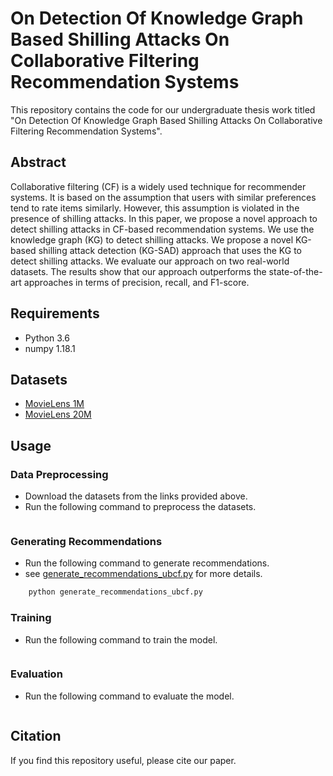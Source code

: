 # On Detection Of Knowledge Graph Based Shilling Attacks On Collaborative Filtering Recommendation Systems

This repository contains the code for our undergraduate thesis work titled "On Detection Of Knowledge Graph Based Shilling Attacks On Collaborative Filtering Recommendation Systems".

## Abstract

Collaborative filtering (CF) is a widely used technique for recommender systems. It is based on the assumption that users with similar preferences tend to rate items similarly. However, this assumption is violated in the presence of shilling attacks. In this paper, we propose a novel approach to detect shilling attacks in CF-based recommendation systems. We use the knowledge graph (KG) to detect shilling attacks. We propose a novel KG-based shilling attack detection (KG-SAD) approach that uses the KG to detect shilling attacks. We evaluate our approach on two real-world datasets. The results show that our approach outperforms the state-of-the-art approaches in terms of precision, recall, and F1-score.

## Requirements

- Python 3.6
- numpy 1.18.1

## Datasets

- [MovieLens 1M]( https://grouplens.org/datasets/movielens/1m/ )
- [MovieLens 20M]( https://grouplens.org/datasets/movielens/20m/ )

## Usage

### Data Preprocessing

- Download the datasets from the links provided above.
- Run the following command to preprocess the datasets.

```bash

```

### Generating Recommendations

- Run the following command to generate recommendations.
- see [generate_recommendations_ubcf.py](generate_recommendations_ubcf.py) for more details.

```bash
    python generate_recommendations_ubcf.py

```

### Training

- Run the following command to train the model.

```bash

```

### Evaluation

- Run the following command to evaluate the model.

```bash

```

## Citation

If you find this repository useful, please cite our paper.

```bibtex
```